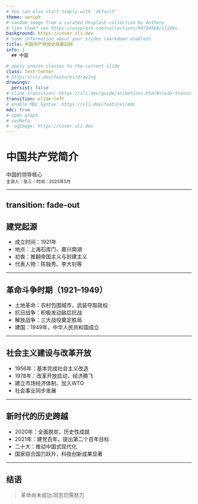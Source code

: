 ```yaml
---
# You can also start simply with 'default'
theme: seriph
# random image from a curated Unsplash collection by Anthony
# like them? see https://unsplash.com/collections/94734566/slidev
background: https://cover.sli.dev
# some information about your slides (markdown enabled)
title: 中国共产党党史简要回顾
info: |
  ## 中国

# apply unocss classes to the current slide
class: text-center
# https://sli.dev/features/drawing
drawings:
  persist: false
# slide transition: https://sli.dev/guide/animations.html#slide-transitions
transition: slide-left
# enable MDC Syntax: https://sli.dev/features/mdc
mdc: true
# open graph
# seoMeta:
#  ogImage: https://cover.sli.dev
---
```


# 中国共产党简介

中国的领导核心  
<small>主讲人：张三｜时间：2025年5月</small>

<!--
The last comment block of each slide will be treated as slide notes. It will be visible and editable in Presenter Mode along with the slide. [Read more in the docs](https://sli.dev/guide/syntax.html#notes)
-->

---
transition: fade-out
---

## 建党起源

- 成立时间：1921年
- 地点：上海石库门、嘉兴南湖
- 初衷：推翻帝国主义与封建主义  
- 代表人物：陈独秀、李大钊等

---

## 革命斗争时期（1921–1949）

- 土地革命：农村包围城市，武装夺取政权  
- 抗日战争：积极发动敌后抗战  
- 解放战争：三大战役奠定胜局  
- 建国：1949年，中华人民共和国成立

---

## 社会主义建设与改革开放

- 1956年：基本完成社会主义改造  
- 1978年：改革开放启动，经济腾飞  
- 建立市场经济体制、加入WTO  
- 社会事业同步发展

---

## 新时代的历史跨越

- 2020年：全面脱贫，历史性成就  
- 2021年：建党百年，提出第二个百年目标  
- 二十大：推动中国式现代化  
- 国家综合国力跃升，科技创新成果显著

---


## 结语

> 革命尚未成功 同志仍需努力

<PoweredBySlidev mt-10 />
